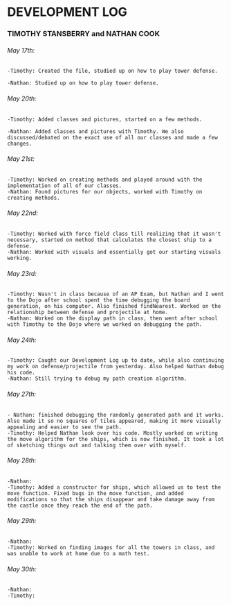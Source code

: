 # DEVELOPMENT LOG
### TIMOTHY STANSBERRY and NATHAN COOK

###### May 17th:
	-Timothy: Created the file, studied up on how to play tower defense.
	
	-Nathan: Studied up on how to play tower defense.
	
###### May 20th:
	-Timothy: Added classes and pictures, started on a few methods.
	
	-Nathan: Added classes and pictures with Timothy. We also discussed/debated on the exact use of all our classes and made a few changes.
	

###### May 21st:
	-Timothy: Worked on creating methods and played around with the implementation of all of our classes.
	-Nathan: Found pictures for our objects, worked with Timothy on creating methods.

###### May 22nd:
	-Timothy: Worked with force field class till realizing that it wasn't necessary, started on method that calculates the closest ship to a defense.
	-Nathan: Worked with visuals and essentially got our starting visuals working.

###### May 23rd:
	-Timothy: Wasn't in class because of an AP Exam, but Nathan and I went to the Dojo after school spent the time debugging the board generation, on his computer. Also finished findNearest. Worked on the relationship between defense and projectile at home.
	-Nathan: Worked on the display path in class, then went after school with Timothy to the Dojo where we worked on debugging the path. 

###### May 24th:
	-Timothy: Caught our Development Log up to date, while also continuing my work on defense/projectile from yesterday. Also helped Nathan debug his code. 
	-Nathan: Still trying to debug my path creation algorithm. 

###### May 27th:
	- Nathan: finished debugging the randomly generated path and it works.  Also made it so no squares of tiles appeared, making it more visually appealing and easier to see the path.
	-Timothy: Helped Nathan look over his code. Mostly worked on writing the move algorithm for the ships, which is now finished. It took a lot of sketching things out and talking them over with myself. 

###### May 28th: 
	-Nathan:
	-Timothy: Added a constructor for ships, which allowed us to test the move function. Fixed bugs in the move function, and added modifications so that the ships disappear and take damage away from the castle once they reach the end of the path.

###### May 29th:
	-Nathan:
	-Timothy: Worked on finding images for all the towers in class, and was unable to work at home due to a math test.

###### May 30th:
	-Nathan:
	-Timothy:

